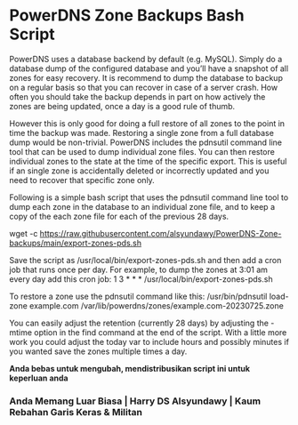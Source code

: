 # PowerDNS Zone Backups Bash Script

PowerDNS uses a database backend by default (e.g. MySQL). Simply do a database dump of the configured database and you’ll have a snapshot of all zones for easy recovery. It is recommend to dump the database to backup on a regular basis so that you can recover in case of a server crash. How often you should take the backup depends in part on how actively the zones are being updated, once a day is a good rule of thumb.

However this is only good for doing a full restore of all zones to the point in time the backup was made. Restoring a single zone from a full database dump would be non-trivial. PowerDNS includes the pdnsutil command line tool that can be used to dump individual zone files. You can then restore individual zones to the state at the time of the specific export. This is useful if an single zone is accidentally deleted or incorrectly updated and you need to recover that specific zone only.

Following is a simple bash script that uses the pdnsutil command line tool to dump each zone in the database to an individual zone file, and to keep a copy of the each zone file for each of the previous 28 days.

wget -c https://raw.githubusercontent.com/alsyundawy/PowerDNS-Zone-backups/main/export-zones-pds.sh

Save the script as /usr/local/bin/export-zones-pds.sh and then add a cron job that runs once per day. For example, to dump the zones at 3:01 am every day add this cron job:
1 3 * * * /usr/local/bin/export-zones-pds.sh

To restore a zone use the pdnsutil command like this:
/usr/bin/pdnsutil load-zone example.com /var/lib/powerdns/zones/example.com-20230725.zone

You can easily adjust the retention (currently 28 days) by adjusting the -mtime option in the find command at the end of the script. With a little more work you could adjust the today var to include hours and possibly minutes if you wanted save the zones multiple times a day.

**Anda bebas untuk mengubah, mendistribusikan script ini untuk keperluan anda**


### Anda Memang Luar Biasa | Harry DS Alsyundawy | Kaum Rebahan Garis Keras & Militan
